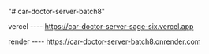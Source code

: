 "# car-doctor-server-batch8" 

vercel ---- https://car-doctor-server-sage-six.vercel.app

render ---- https://car-doctor-server-batch8.onrender.com
